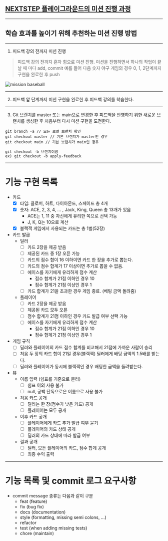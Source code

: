 ## [NEXTSTEP 플레이그라운드의 미션 진행 과정](https://github.com/next-step/nextstep-docs/blob/master/playground/README.md)

---
## 학습 효과를 높이기 위해 추천하는 미션 진행 방법

---
1. 피드백 강의 전까지 미션 진행 
> 피드백 강의 전까지 혼자 힘으로 미션 진행. 미션을 진행하면서 하나의 작업이 끝날 때 마다 add, commit
> 예를 들어 다음 숫자 야구 게임의 경우 0, 1, 2단계까지 구현을 완료한 후 push

![mission baseball](https://raw.githubusercontent.com/next-step/nextstep-docs/master/playground/images/mission_baseball.png)

---
2. 피드백 앞 단계까지 미션 구현을 완료한 후 피드백 강의를 학습한다.

---
3. Git 브랜치를 master 또는 main으로 변경한 후 피드백을 반영하기 위한 새로운 브랜치를 생성한 후 처음부터 다시 미션 구현을 도전한다.

```
git branch -a // 모든 로컬 브랜치 확인
git checkout master // 기본 브랜치가 master인 경우
git checkout main // 기본 브랜치가 main인 경우

git checkout -b 브랜치이름
ex) git checkout -b apply-feedback
```

-----
# 기능 구현 목록

* 카드
  * [x] 타입: 클로버, 하트, 다이아몬드, 스페이드 총 4개
  * [x] 숫자: ACE, 2, 3, 4, ... , Jack, King, Queen 총 13개가 있음
    * ACE는 1, 11 중 자신에게 유리한 쪽으로 선택 가능
    * J, K, Q는 10으로 계산
  * [x] 블랙잭 게임에서 사용되는 카드는 총 1벌(52장)
  
* 카드 발급
  * 딜러
    * [ ] 카드 2장을 제공 받음
    * [ ] 제공된 카드 중 1장 오픈 가능
    * [ ] 카드의 점수 합이 16 이하이면 카드 한 장을 추가로 뽑는다.
    * [ ] 카드의 점수 합계가 17 이상이면 추가로 뽑을 수 없음.
    * [ ] 에이스를 자기에게 유리하게 점수 계산
      * 점수 합계가 21점 이하인 경우 10
      * 점수 합계가 21점 이상인 경우 1
    * [ ] 카드 합계가 21을 초과한 경우 게임 종료. (베팅 금액 돌려줌)
  * 플레이어
    * [ ] 카드 2장을 제공 받음
    * [ ] 제공된 카드 모두 오픈
    * [ ] 점수 합계가 21점 이하인 경우 카드 발급 여부 선택 가능
    * [ ] 에이스를 자기에게 유리하게 점수 계산
      * 점수 합계가 21점 이하인 경우 10
      * 점수 합계가 21점 이상인 경우 1
* 게임 규칙
  * [ ] 딜러와 플레이어의 카드 점수 합계를 비교해서 21점에 가까운 사람이 승리
  * [ ] 처음 두 장의 카드 합이 21일 경우(블랙잭) 딜러에게 배팅 금액의 1.5배를 받는다.
  * [ ] 딜러와 플레이어가 동시에 블랙잭인 경우 배팅한 금액을 돌려받는다.
* 뷰
  * 이름 입력 (쉼표를 기준으로 분리)
    * [ ] 쉼표 이외 사용 불가
    * [ ] null, 공백 단독으로은 이름으로 사용 불가
  * 처음 카드 공개
    * [ ] 딜러는 한 장(점수가 낮은 카드) 공개
    * [ ] 플레이어는 모두 공개
  * 이후 카드 공개
    * [ ] 플레이어에게 카드 추가 발급 여부 묻기
    * [ ] 플레이어의 카드 상태 공개
    * [ ] 딜러의 카드 상태에 따라 발급 여부
  * 결과 공개
    * [ ] 딜러, 모든 플레이어의 카드, 점수 합계 공개
    * [ ] 최종 수익 출력

---
# 기능 목록 및 commit 로그 요구사항
* commit message 종류는 다음과 같이 구분
  * feat (feature)  
  * fix (bug fix)  
  * docs (documentation)  
  * style (formatting, missing semi colons, …)  
  * refactor  
  * test (when adding missing tests)  
  * chore (maintain)  
